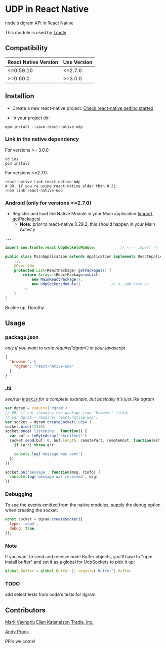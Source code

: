 # UDP in React Native

node's [dgram](https://nodejs.org/api/dgram.html) API in React Native

This module is used by [Tradle](https://github.com/tradle)

## Compatibility

| React Native Version | Use Version |
| -------------------- | ----------- |
| <=0.59.10            | <=2.7.0     |
| >=0.60.0             | >=3.0.0     |

## Installion

* Create a new react-native project. [Check react-native getting started](http://facebook.github.io/react-native/docs/getting-started.html#content)

* In your project dir:
```
npm install --save react-native-udp
```

### Link in the native dependency

For versions >= 3.0.0:

```
cd ios
pod install
```

For versions <=2.7.0:

```
react-native link react-native-udp
# OR, if you're using react-native older than 0.31:
rnpm link react-native-udp
```

### Android (only for versions <=2.7.0)

* Register and load the Native Module in your Main application
([import](examples/rctsockets/android/app/src/main/java/com/rctsockets/MainApplication.java#L11), [getPackages](examples/rctsockets/android/app/src/main/java/com/rctsockets/MainApplication.java#L28))
  * __Note:__ prior to react-native 0.29.2, this should happen in your Main Activity

```java
...

import com.tradle.react.UdpSocketsModule;			// <--- import //

public class MainApplication extends Application implements ReactApplication {
	...
	@Override
	protected List<ReactPackage> getPackages() {
		return Arrays.<ReactPackage>asList(
			new MainReactPackage(),
			new UdpSocketsModule()				// <- add here //
		);
	}
}
```

Buckle up, Dorothy

## Usage

### package.json

_only if you want to write require('dgram') in your javascript_

```json
{
  "browser": {
    "dgram": "react-native-udp"
  }
}
```

### JS

_see/run [index.js](examples/rctsockets) for a complete example, but basically it's just like dgram_

```js
var dgram = require('dgram')
// OR, if not shimming via package.json "browser" field:
// var dgram = require('react-native-udp')
var socket = dgram.createSocket('udp4')
socket.bind(12345)
socket.once('listening', function() {
  var buf = toByteArray('excellent!')
  socket.send(buf, 0, buf.length, remotePort, remoteHost, function(err) {
    if (err) throw err

    console.log('message was sent')
  })
})

socket.on('message', function(msg, rinfo) {
  console.log('message was received', msg)
})
```

### Debugging

To see the events emitted from the native modules, supply the debug option when creating the socket:

```js
const socket = dgram.createSocket({
  type: 'udp4',
  debug: true,
});
```

### Note

If you want to send and receive node Buffer objects, you'll have to "npm install buffer" and set it as a global for UdpSockets to pick it up:

```js
global.Buffer = global.Buffer || require('buffer').Buffer
```

### TODO

add select tests from node's tests for dgram

## Contributors

[Mark Vayngrib](https://github.com/mvayngrib)
[Ellen Katsnelson](https://github.com/pgmemk)
[Tradle, Inc.](https://github.com/tradle/about/wiki)

[Andy Prock](https://github.com/aprock)

PR's welcome!
